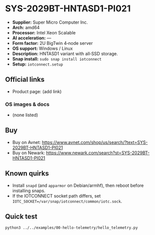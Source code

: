 # SYS-2029BT-HNTASD1-PI021

- **Supplier:** Super Micro Computer  Inc.
- **Arch:** amd64
- **Processor:** Intel Xeon Scalable
- **AI acceleration:** —
- **Form factor:** 2U BigTwin 4‑node server
- **OS support:** Windows / Linux
- **Description:** HNTASD1 variant with all‑SSD storage.
- **Snap install:** `sudo snap install iotconnect`
- **Setup:** `iotconnect.setup`

## Official links
- Product page: (add link)

### OS images & docs
- (none listed)

## Buy
- Buy on Avnet: https://www.avnet.com/shop/us/search/?text=SYS-2029BT-HNTASD1-PI021
- Buy on Newark: https://www.newark.com/search?st=SYS-2029BT-HNTASD1-PI021

## Known quirks
- Install `snapd` (and `apparmor` on Debian/armhf), then reboot before installing snaps.
- If the IOTCONNECT socket path differs, set `IOTC_SOCKET=/var/snap/iotconnect/common/iotc.sock`.

## Quick test
```bash
python3 ../../examples/00-hello-telemetry/hello_telemetry.py
```
